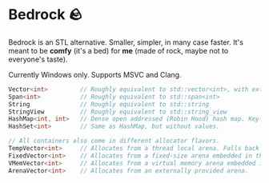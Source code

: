 # Bedrock 🪨

Bedrock is an STL alternative. Smaller, simpler, in many case faster. It's meant to be **comfy** (it's a bed) for **me** (made of rock, maybe not to everyone's taste).

Currently Windows only. Supports MSVC and Clang.

```c++
Vector<int>         // Roughly equivalent to std::vector<int>, with extra useful methods (Find, SwapErase, etc.)
Span<int>           // Roughly equivalent to std::span<int>
String              // Roughly equivalent to std::string
StringView          // Roughly equivalent to std::string_view
HashMap<int, int>   // Dense open addressed (Robin Hood) hash map. Key-value pairs are stored contiguously.
HashSet<int>        // Same as HashMap, but without values.

// All containers also come in different allocator flavors.
TempVector<int>     // Allocates from a thread local arena. Falls back to the heap if it runs out.
FixedVector<int>    // Allocates from a fixed-size arena embedded in the container.
VMemVector<int>     // Allocates from a virtual memory arena embedded in the container. Can grow while keeping a stable address.
ArenaVector<int>    // Allocates from an externally provided arena.

```
